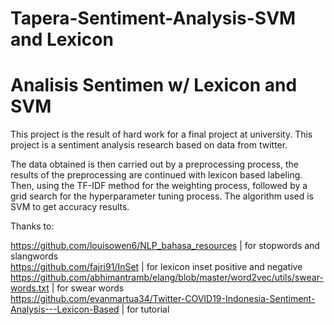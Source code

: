 # Tapera-Sentiment-Analysis-SVM and Lexicon
Analisis Sentimen w/ Lexicon and SVM
============================================================
This project is the result of hard work for a final project at university. This project is a sentiment analysis research based on data from twitter.

The data obtained is then carried out by a preprocessing process, the results of the preprocessing are continued with lexicon based labeling. Then, using the TF-IDF method for the weighting process, followed by a grid search for the hyperparameter tuning process. The algorithm used is SVM to get accuracy results.

Thanks to:

https://github.com/louisowen6/NLP_bahasa_resources | for stopwords and slangwords<br>
https://github.com/fajri91/InSet | for lexicon inset positive and negative <br>
https://github.com/abhimantramb/elang/blob/master/word2vec/utils/swear-words.txt | for swear words<br>
https://github.com/evanmartua34/Twitter-COVID19-Indonesia-Sentiment-Analysis---Lexicon-Based | for tutorial
